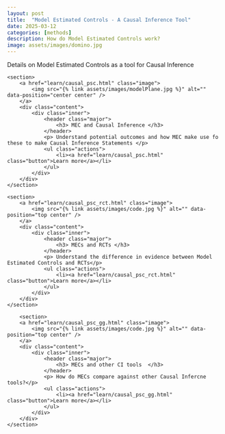 ```yaml
---
layout: post
title:  "Model Estimated Controls - A Causal Inference Tool"
date: 2025-03-12
categories: [methods]
description: How do Model Estimated Controls work?
image: assets/images/domino.jpg
---
```





Details on Model Estimated Controls as a tool for Causal Inference




<!-- Two -->
<section id="two" class="spotlights">

	<section>
		<a href="learn/causal_psc.html" class="image">
			<img src="{% link assets/images/modelPlane.jpg %}" alt="" data-position="center center" />
		</a>
		<div class="content">
			<div class="inner">
				<header class="major">
					<h3> MEC and Causal Inference </h3>
				</header>
				<p> Understand potential outcomes and how MEC make use fo these to make Causal Inference Statements </p>
				<ul class="actions">
					<li><a href="learn/causal_psc.html" class="button">Learn more</a></li>
				</ul>
			</div>
		</div>
	</section>
	
	<section>
		<a href="learn/causal_psc_rct.html" class="image">
			<img src="{% link assets/images/code.jpg %}" alt="" data-position="top center" />
		</a>
		<div class="content">
			<div class="inner">
				<header class="major">
					<h3> MECs and RCTs </h3>
				</header>
				<p> Understand the difference in evidence between Model Estimated Controls and RCTs</p>
				<ul class="actions">
					<li><a href="learn/causal_psc_rct.html" class="button">Learn more</a></li>
				</ul>
			</div>
		</div>
	</section>
	
		<section>
		<a href="learn/causal_psc_gg.html" class="image">
			<img src="{% link assets/images/code.jpg %}" alt="" data-position="top center" />
		</a>
		<div class="content">
			<div class="inner">
				<header class="major">
					<h3> MECs and other CI tools  </h3>
				</header>
				<p> How do MECs compare against other Causal Infercne tools?</p>
				<ul class="actions">
					<li><a href="learn/causal_psc_gg.html" class="button">Learn more</a></li>
				</ul>
			</div>
		</div>
	</section>
	
</section>


